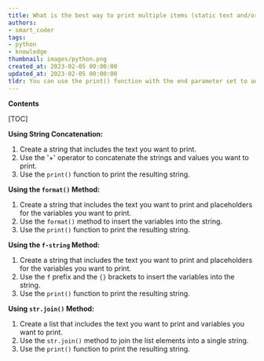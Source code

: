 ```yaml
---
title: What is the best way to print multiple items (static text and/or variable values) on the same line simultaneously?
authors:
- smart_coder
tags:
- python
- knowledge
thumbnail: images/python.png
created_at: 2023-02-05 00:00:00
updated_at: 2023-02-05 00:00:00
tldr: You can use the print() function with the end parameter set to an empty string to print multiple things on the same line.
---
```


**Contents**

[TOC]

**Using String Concatenation:**

1. Create a string that includes the text you want to print.
2. Use the '+' operator to concatenate the strings and values you want to print.
3. Use the `print()` function to print the resulting string.

**Using the `format()` Method:**

1. Create a string that includes the text you want to print and placeholders for the variables you want to print.
2. Use the `format()` method to insert the variables into the string.
3. Use the `print()` function to print the resulting string.

**Using the `f-string` Method:**

1. Create a string that includes the text you want to print and placeholders for the variables you want to print.
2. Use the `f` prefix and the `{}` brackets to insert the variables into the string.
3. Use the `print()` function to print the resulting string.

**Using `str.join()` Method:**

1. Create a list that includes the text you want to print and variables you want to print.
2. Use the `str.join()` method to join the list elements into a single string.
3. Use the `print()` function to print the resulting string.
